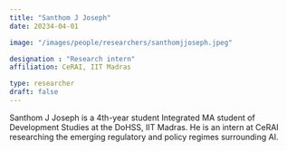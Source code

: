 ```yaml
---
title: "Santhom J Joseph"
date: 20234-04-01

image: "/images/people/researchers/santhomjjoseph.jpeg"

designation : "Research intern"
affiliation: CeRAI, IIT Madras

type: researcher
draft: false
---
```


 Santhom J Joseph is a 4th-year student Integrated MA student of Development Studies at the DoHSS, IIT Madras. He is an intern at CeRAI researching the emerging regulatory and policy regimes surrounding AI.